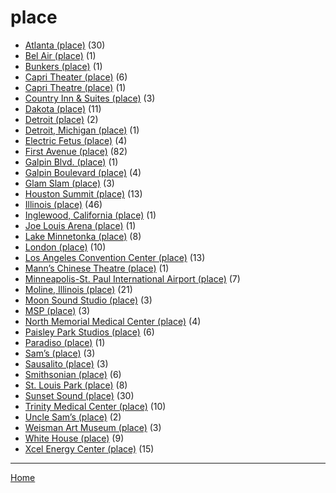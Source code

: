 # place

  * [Atlanta (place)](./place/atlanta/) (30)
  * [Bel Air (place)](./place/bel-air/) (1)
  * [Bunkers (place)](./place/bunkers/) (1)
  * [Capri Theater  (place)](./place/capri-theater/) (6)
  * [Capri Theatre (place)](./place/capri-theatre/) (1)
  * [Country Inn & Suites (place)](./place/country-inn-suites/) (3)
  * [Dakota (place)](./place/dakota/) (11)
  * [Detroit (place)](./place/detroit/) (2)
  * [Detroit, Michigan (place)](./place/detroit-michigan/) (1)
  * [Electric Fetus (place)](./place/electric-fetus/) (4)
  * [First Avenue (place)](./place/first-avenue/) (82)
  * [Galpin Blvd. (place)](./place/galpin-blvd/) (1)
  * [Galpin Boulevard (place)](./place/galpin-boulevard/) (4)
  * [Glam Slam (place)](./place/glam-slam/) (3)
  * [Houston Summit (place)](./place/houston-summit/) (13)
  * [Illinois (place)](./place/illinois/) (46)
  * [Inglewood, California (place)](./place/inglewood-california/) (1)
  * [Joe Louis Arena (place)](./place/joe-louis-arena/) (1)
  * [Lake Minnetonka (place)](./place/lake-minnetonka/) (8)
  * [London (place)](./place/london/) (10)
  * [Los Angeles Convention Center (place)](./place/los-angeles-convention-center/) (13)
  * [Mann’s Chinese Theatre (place)](./place/mann-s-chinese-theatre/) (1)
  * [Minneapolis-St. Paul International Airport (place)](./place/minneapolis-st-paul-international-airport/) (7)
  * [Moline, Illinois (place)](./place/moline-illinois/) (21)
  * [Moon Sound Studio (place)](./place/moon-sound-studio/) (3)
  * [MSP (place)](./place/msp/) (3)
  * [North Memorial Medical Center (place)](./place/north-memorial-medical-center/) (4)
  * [Paisley Park Studios (place)](./place/paisley-park-studios/) (6)
  * [Paradiso (place)](./place/paradiso/) (1)
  * [Sam’s (place)](./place/sam-s/) (3)
  * [Sausalito (place)](./place/sausalito/) (3)
  * [Smithsonian (place)](./place/smithsonian/) (6)
  * [St. Louis Park (place)](./place/st-louis-park/) (8)
  * [Sunset Sound (place)](./place/sunset-sound/) (30)
  * [Trinity Medical Center (place)](./place/trinity-medical-center/) (10)
  * [Uncle Sam’s (place)](./place/uncle-sam-s/) (2)
  * [Weisman Art Museum (place)](./place/weisman-art-museum/) (3)
  * [White House (place)](./place/white-house/) (9)
  * [Xcel Energy Center (place)](./place/xcel-energy-center/) (15)

----

[Home](../)
